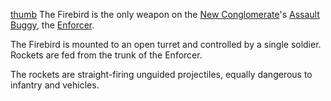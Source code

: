 [thumb](image:Firebird.jpg) The Firebird is the only weapon
on the [New Conglomerate](../etc/New_Conglomerate.md)'s [Assault
Buggy](<Assault_Buggy_(Certification).md>), the [Enforcer](../vehicles/Enforcer.md).

The Firebird is mounted to an open turret and controlled by a single
soldier. Rockets are fed from the trunk of the Enforcer.

The rockets are straight-firing unguided projectiles, equally dangerous
to infantry and vehicles.

<!--[Category:Weapons](Category:Weapons.md)-->
